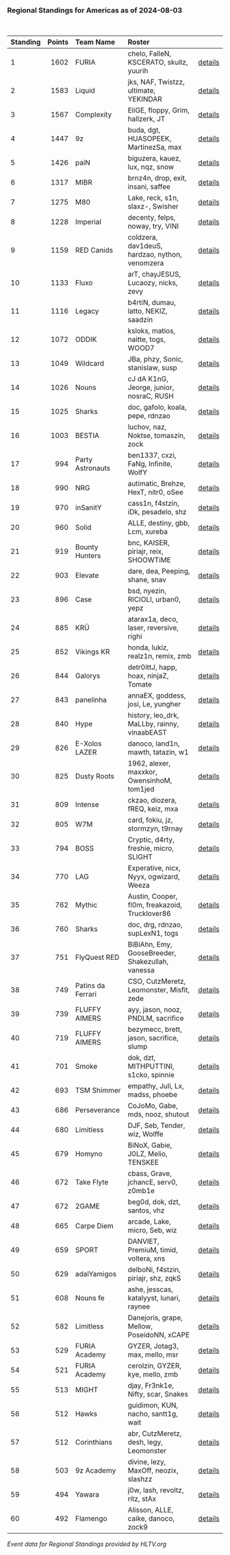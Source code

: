 ### Regional Standings for Americas as of 2024-08-03<br />
<br />

| Standing | Points | Team Name         | Roster                                           |                                                                                        |
| :- | -: | :- | :- | :- |
| 1        |   1602 | FURIA             | chelo, FalleN, KSCERATO, skullz, yuurih          | [details](details/0011--furia--chelo-fallen-kscerato-skullz-yuurih.md)                 |
| 2        |   1583 | Liquid            | jks, NAF, Twistzz, ultimate, YEKINDAR            | [details](details/0012--liquid--jks-naf-twistzz-ultimate-yekindar.md)                  |
| 3        |   1567 | Complexity        | EliGE, floppy, Grim, hallzerk, JT                | [details](details/0014--complexity--elige-floppy-grim-hallzerk-jt.md)                  |
| 4        |   1447 | 9z                | buda, dgt, HUASOPEEK, MartinezSa, max            | [details](details/0016--9z--buda-dgt-huasopeek-martinezsa-max.md)                      |
| 5        |   1426 | paiN              | biguzera, kauez, lux, nqz, snow                  | [details](details/0020--pain--biguzera-kauez-lux-nqz-snow.md)                          |
| 6        |   1317 | MIBR              | brnz4n, drop, exit, insani, saffee               | [details](details/0024--mibr--brnz4n-drop-exit-insani-saffee.md)                       |
| 7        |   1275 | M80               | Lake, reck, s1n, slaxz-, Swisher                 | [details](details/0027--m80--lake-reck-s1n-slaxz--swisher.md)                          |
| 8        |   1228 | Imperial          | decenty, felps, noway, try, VINI                 | [details](details/0030--imperial--decenty-felps-noway-try-vini.md)                     |
| 9        |   1159 | RED Canids        | coldzera, dav1deuS, hardzao, nython, venomzera   | [details](details/0037--red_canids--coldzera-dav1deus-hardzao-nython-venomzera.md)     |
| 10       |   1133 | Fluxo             | arT, chayJESUS, Lucaozy, nicks, zevy             | [details](details/0039--fluxo--art-chayjesus-lucaozy-nicks-zevy.md)                    |
| 11       |   1116 | Legacy            | b4rtiN, dumau, latto, NEKIZ, saadzin             | [details](details/0042--legacy--b4rtin-dumau-latto-nekiz-saadzin.md)                   |
| 12       |   1072 | ODDIK             | ksloks, matios, naitte, togs, WOOD7              | [details](details/0048--oddik--ksloks-matios-naitte-togs-wood7.md)                     |
| 13       |   1049 | Wildcard          | JBa, phzy, Sonic, stanislaw, susp                | [details](details/0053--wildcard--jba-phzy-sonic-stanislaw-susp.md)                    |
| 14       |   1026 | Nouns             | cJ dA K1nG, Jeorge, junior, nosraC, RUSH         | [details](details/0055--nouns--cj_da_k1ng-jeorge-junior-nosrac-rush.md)                |
| 15       |   1025 | Sharks            | doc, gafolo, koala, pepe, rdnzao                 | [details](details/0056--sharks--doc-gafolo-koala-pepe-rdnzao.md)                       |
| 16       |   1003 | BESTIA            | luchov, naz, Noktse, tomaszin, zock              | [details](details/0059--bestia--luchov-naz-noktse-tomaszin-zock.md)                    |
| 17       |    994 | Party Astronauts  | ben1337, cxzi, FaNg, Infinite, WolfY             | [details](details/0060--party_astronauts--ben1337-cxzi-fang-infinite-wolfy.md)         |
| 18       |    990 | NRG               | autimatic, Brehze, HexT, nitr0, oSee             | [details](details/0062--nrg--autimatic-brehze-hext-nitr0-osee.md)                      |
| 19       |    970 | inSanitY          | cass1n, f4stzin, iDk, pesadelo, shz              | [details](details/0065--insanity--cass1n-f4stzin-idk-pesadelo-shz.md)                  |
| 20       |    960 | Solid             | ALLE, destiny, gbb, Lcm, xureba                  | [details](details/0067--solid--alle-destiny-gbb-lcm-xureba.md)                         |
| 21       |    919 | Bounty Hunters    | bnc, KAISER, piriajr, reix, SHOOWTiME            | [details](details/0084--bounty_hunters--bnc-kaiser-piriajr-reix-shoowtime.md)          |
| 22       |    903 | Elevate           | dare, dea, Peeping, shane, snav                  | [details](details/0087--elevate--dare-dea-peeping-shane-snav.md)                       |
| 23       |    896 | Case              | bsd, nyezin, RICIOLI, urban0, yepz               | [details](details/0089--case--bsd-nyezin-ricioli-urban0-yepz.md)                       |
| 24       |    885 | KRÜ               | atarax1a, deco, laser, reversive, righi          | [details](details/0090--kr_--atarax1a-deco-laser-reversive-righi.md)                   |
| 25       |    852 | Vikings KR        | honda, lukiz, realz1n, remix, zmb                | [details](details/0101--vikings_kr--honda-lukiz-realz1n-remix-zmb.md)                  |
| 26       |    844 | Galorys           | detr0ittJ, happ, hoax, ninjaZ, Tomate            | [details](details/0105--galorys--detr0ittj-happ-hoax-ninjaz-tomate.md)                 |
| 27       |    843 | panelinha         | annaEX, goddess, josi, Le, yungher               | [details](details/0107--panelinha--annaex-goddess-josi-le-yungher.md)                  |
| 28       |    840 | Hype              | history, leo_drk, MaLLby, rainny, vinaabEAST     | [details](details/0109--hype--history-leo_drk-mallby-rainny-vinaabeast.md)             |
| 29       |    826 | E-Xolos LAZER     | danoco, land1n, mawth, tatazin, w1               | [details](details/0116--e-xolos_lazer--danoco-land1n-mawth-tatazin-w1.md)              |
| 30       |    825 | Dusty Roots       | 1962, alexer, maxxkor, OwensinhoM, tom1jed       | [details](details/0117--dusty_roots--1962-alexer-maxxkor-owensinhom-tom1jed.md)        |
| 31       |    809 | Intense           | ckzao, diozera, fREQ, keiz, mxa                  | [details](details/0119--intense--ckzao-diozera-freq-keiz-mxa.md)                       |
| 32       |    805 | W7M               | card, fokiu, jz, stormzyn, t9rnay                | [details](details/0121--w7m--card-fokiu-jz-stormzyn-t9rnay.md)                         |
| 33       |    794 | BOSS              | Cryptic, d4rty, freshie, micro, SLIGHT           | [details](details/0124--boss--cryptic-d4rty-freshie-micro-slight.md)                   |
| 34       |    770 | LAG               | Experative, nicx, Nyyx, ogwizard, Weeza          | [details](details/0131--lag--experative-nicx-nyyx-ogwizard-weeza.md)                   |
| 35       |    762 | Mythic            | Austin, Cooper, fl0m, freakazoid, Trucklover86   | [details](details/0134--mythic--austin-cooper-fl0m-freakazoid-trucklover86.md)         |
| 36       |    760 | Sharks            | doc, drg, rdnzao, supLexN1, togs                 | [details](details/0135--sharks--doc-drg-rdnzao-suplexn1-togs.md)                       |
| 37       |    751 | FlyQuest RED      | BiBiAhn, Emy, GooseBreeder, Shakezullah, vanessa | [details](details/0139--flyquest_red--bibiahn-emy-goosebreeder-shakezullah-vanessa.md) |
| 38       |    749 | Patins da Ferrari | CSO, CutzMeretz, Leomonster, Misfit, zede        | [details](details/0140--patins_da_ferrari--cso-cutzmeretz-leomonster-misfit-zede.md)   |
| 39       |    739 | FLUFFY AIMERS     | ayy, jason, nooz, PNDLM, sacrifice               | [details](details/0144--fluffy_aimers--ayy-jason-nooz-pndlm-sacrifice.md)              |
| 40       |    719 | FLUFFY AIMERS     | bezymecc, brett, jason, sacrifice, slump         | [details](details/0150--fluffy_aimers--bezymecc-brett-jason-sacrifice-slump.md)        |
| 41       |    701 | Smoke             | dok, dzt, MITHPUTTINI, s1cko, spinnie            | [details](details/0153--smoke--dok-dzt-mithputtini-s1cko-spinnie.md)                   |
| 42       |    693 | TSM Shimmer       | empathy, Juli, Lx, madss, phoebe                 | [details](details/0155--tsm_shimmer--empathy-juli-lx-madss-phoebe.md)                  |
| 43       |    686 | Perseverance      | CoJoMo, Gabe, mds, nooz, shutout                 | [details](details/0160--perseverance--cojomo-gabe-mds-nooz-shutout.md)                 |
| 44       |    680 | Limitless         | DJF, Seb, Tender, wiz, Wolffe                    | [details](details/0162--limitless--djf-seb-tender-wiz-wolffe.md)                       |
| 45       |    679 | Homyno            | BiNoX, Gabie, J0LZ, Melio, TENSKEE               | [details](details/0163--homyno--binox-gabie-j0lz-melio-tenskee.md)                     |
| 46       |    672 | Take Flyte        | cbass, Grave, jchancE, serv0, z0mb1e             | [details](details/0165--take_flyte--cbass-grave-jchance-serv0-z0mb1e.md)               |
| 47       |    672 | 2GAME             | beg0d, dok, dzt, santos, vhz                     | [details](details/0166--2game--beg0d-dok-dzt-santos-vhz.md)                            |
| 48       |    665 | Carpe Diem        | arcade, Lake, micro, Seb, wiz                    | [details](details/0169--carpe_diem--arcade-lake-micro-seb-wiz.md)                      |
| 49       |    659 | SPORT             | DANVIET, PremiuM, timid, voltera, xns            | [details](details/0174--sport--danviet-premium-timid-voltera-xns.md)                   |
| 50       |    629 | adalYamigos       | delboNi, f4stzin, piriajr, shz, zqkS             | [details](details/0181--adalyamigos--delboni-f4stzin-piriajr-shz-zqks.md)              |
| 51       |    608 | Nouns fe          | ashe, jesscas, katalyyst, lunari, raynee         | [details](details/0186--nouns_fe--ashe-jesscas-katalyyst-lunari-raynee.md)             |
| 52       |    582 | Limitless         | Danejoris, grape, Mellow, PoseidoNN, xCAPE       | [details](details/0191--limitless--danejoris-grape-mellow-poseidonn-xcape.md)          |
| 53       |    529 | FURIA Academy     | GYZER, Jotag3, max, mello, msr                   | [details](details/0197--furia_academy--gyzer-jotag3-max-mello-msr.md)                  |
| 54       |    521 | FURIA Academy     | cerolzin, GYZER, kye, mello, zmb                 | [details](details/0198--furia_academy--cerolzin-gyzer-kye-mello-zmb.md)                |
| 55       |    513 | MIGHT             | djay, Fr3nk1e, Nifty, scar, Snakes               | [details](details/0200--might--djay-fr3nk1e-nifty-scar-snakes.md)                      |
| 56       |    512 | Hawks             | guidimon, KUN, nacho, santt1g, wait              | [details](details/0201--hawks--guidimon-kun-nacho-santt1g-wait.md)                     |
| 57       |    512 | Corinthians       | abr, CutzMeretz, desh, legy, Leomonster          | [details](details/0203--corinthians--abr-cutzmeretz-desh-legy-leomonster.md)           |
| 58       |    503 | 9z Academy        | divine, lezy, MaxOff, neozix, slashzz            | [details](details/0204--9z_academy--divine-lezy-maxoff-neozix-slashzz.md)              |
| 59       |    494 | Yawara            | j0w, lash, revoltz, ritz, stAx                   | [details](details/0206--yawara--j0w-lash-revoltz-ritz-stax.md)                         |
| 60       |    492 | Flamengo          | Alisson, ALLE, caike, danoco, zock9              | [details](details/0207--flamengo--alisson-alle-caike-danoco-zock9.md)                  |


_Event data for Regional Standings provided by HLTV.org_<br />
